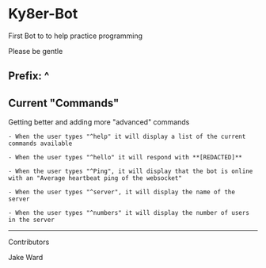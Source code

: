# Ky8er-Bot

First Bot to to help practice programming

Please be gentle

## Prefix: ^

## Current "Commands"

Getting better and adding more "advanced" commands

    - When the user types "^help" it will display a list of the current commands available
    
    - When the user types "^hello" it will respond with **[REDACTED]**

    - When the user types "^Ping", it will display that the bot is online with an "Average heartbeat ping of the websocket"

    - When the user types "^server", it will display the name of the server

    - When the user types "^numbers" it will display the number of users in the server

----------------------------------

Contributors

Jake Ward
